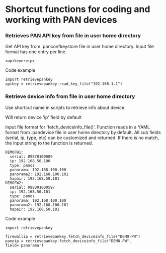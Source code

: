 
# Shortcut functions for coding and working with PAN devices   

### Retrieves PAN API key from file in user home directory

  Get API key from .panconfkeystore file in user home directory.  Input file format has one entry per line.  

    <apikey>:<ip>

  Code example

    import retrievepankey
    apikey = retrievepankey.read_key_file("192.168.1.1")    

### Retrieve device info from file in user home directory

  Use shortcut name in scripts to retrieve info about device.

  Will return device 'ip' field by default

  Input file format for 'fetch_deviceinfo_file()'.  Function reads in a YAML format from .pandevice file in user home directory by default.   All sub fields (serial, ip, type, etc) can be customized and returned.  If there is no match, the input string to the function is returned.      

    DEMOFW1:
      serial: 09870100089
      ip: 192.168.50.100
      type: panos
      panorama: 192.168.100.100
      panorama2: 192.168.100.101
      hapair: 192.168.50.101
    DEMOFW2:
      serial: 098001000597
      ip: 192.168.50.101
      type: panos
      panorama: 192.168.100.100
      panorama2: 192.168.100.101
      hapair: 192.168.50.101

  Code example

    import retrievepankey

    firewallip = retrievepankey.fetch_deviceinfo_file("DEMO-FW")
    panoip = retrievepankey.fetch_deviceinfo_file("DEMO-FW", field='panorama')
